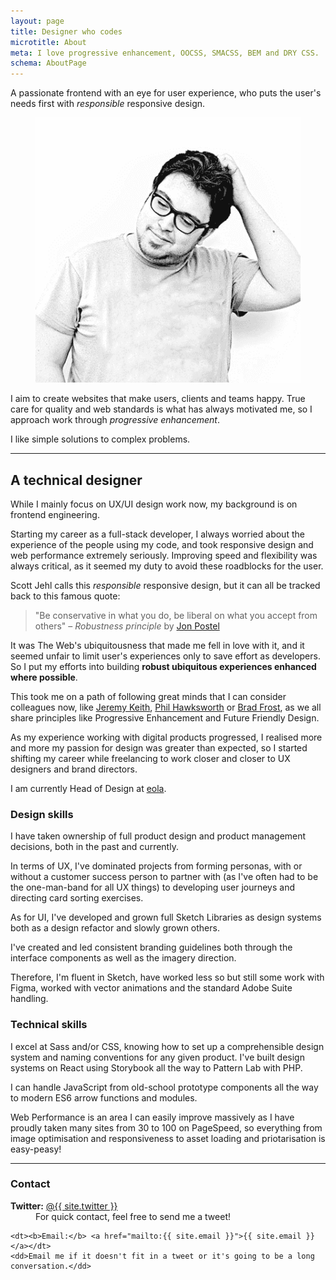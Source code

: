 ```yaml
---
layout: page
title: Designer who codes
microtitle: About
meta: I love progressive enhancement, OOCSS, SMACSS, BEM and DRY CSS.
schema: AboutPage
---
```


<p class="c-intro">A passionate frontend with an eye for user experience, who puts the user's needs first with <em>responsible</em> responsive design.</p>

<figure class="c-jaime">
	<picture>
		<source srcset="/images/jaime-caballero-small.png 270w" media="(max-width: 40em)">
		<img src="/images/jaime-caballero.png" alt="Jaime Caballero - Photo">
	</picture>
</figure>

I aim to create websites that make users, clients and teams happy. True care for quality and web standards is what has always motivated me, so I approach work through _progressive enhancement_.

I like simple solutions to complex problems.

---

## A technical designer

While I mainly focus on UX/UI design work now, my background is on frontend engineering.

Starting my career as a full-stack developer, I always worried about the experience of the people using my code, and took responsive design and web performance extremely seriously. Improving speed and flexibility was always critical, as it seemed my duty to avoid these roadblocks for the user.

Scott Jehl calls this _responsible_ responsive design, but it can all be tracked back to this famous quote:

> "Be conservative in what you do, be liberal on what you accept from others"
> – _Robustness principle_ by [Jon Postel](https://tools.ietf.org/html/rfc1122#page-12)

It was The Web's ubiquitousness that made me fell in love with it, and it seemed unfair to limit user's experiences only to save effort as developers. So I put my efforts into building **robust ubiquitous experiences enhanced where possible**.

This took me on a path of following great minds that I can consider colleagues now, like [Jeremy Keith](https://adactio.com/), [Phil Hawksworth](https://www.hawksworx.com/) or [Brad Frost](https://bradfrost.com), as we all share principles like Progressive Enhancement and Future Friendly Design.

As my experience working with digital products progressed, I realised more and more my passion for design was greater than expected, so I started shifting my career while freelancing to work closer and closer to UX designers and brand directors.

I am currently Head of Design at [eola](https://eola.co).

### Design skills

I have taken ownership of full product design and product management decisions, both in the past and currently.

In terms of UX, I've dominated projects from forming personas, with or without a customer success person to partner with (as I've often had to be the one-man-band for all UX things) to developing user journeys and directing card sorting exercises.

As for UI, I've developed and grown full Sketch Libraries as design systems both as a design refactor and slowly grown others.

I've created and led consistent branding guidelines both through the interface components as well as the imagery direction.

Therefore, I'm fluent in Sketch, have worked less so but still some work with Figma, worked with vector animations and the standard Adobe Suite handling.

### Technical skills

I excel at Sass and/or CSS, knowing how to set up a comprehensible design system and naming conventions for any given product. I've built design systems on React using Storybook all the way to Pattern Lab with PHP.

I can handle JavaScript from old-school prototype components all the way to modern ES6 arrow functions and modules.

Web Performance is an area I can easily improve massively as I have proudly taken many sites from 30 to 100 on PageSpeed, so everything from image optimisation and responsiveness to asset loading and priotarisation is easy-peasy!

---

### Contact

<dl class="c-deflist">
    <dt><b>Twitter:</b> <a href="https://twitter.com/{{site.twitter}}">@{{ site.twitter }}</a></dt>
    <dd>For quick contact, feel free to send me a tweet!</dd>

    <dt><b>Email:</b> <a href="mailto:{{ site.email }}">{{ site.email }}</a></dt>
    <dd>Email me if it doesn't fit in a tweet or it's going to be a long conversation.</dd>

</dl>
